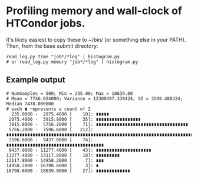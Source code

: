 # Profiling memory and wall-clock of HTCondor jobs.

It's likely easiest to copy these to ~/bin/ (or something else in your PATH). Then, from the base submit directory:

```
read_log.py time "job*/*log" | histogram.py
# or read_log.py memory "job*/*log" | histogram.py
```
## Example output
```
# NumSamples = 500; Min = 235.00; Max = 18639.00
# Mean = 7746.024000; Variance = 12309497.339424; SD = 3508.489324; Median 7478.000000
# each ∎ represents a count of 2
  235.0000 -  2075.4000 [    10]: ∎∎∎∎∎
 2075.4000 -  3915.8000 [    35]: ∎∎∎∎∎∎∎∎∎∎∎∎∎∎∎∎∎
 3915.8000 -  5756.2000 [    71]: ∎∎∎∎∎∎∎∎∎∎∎∎∎∎∎∎∎∎∎∎∎∎∎∎∎∎∎∎∎∎∎∎∎∎∎
 5756.2000 -  7596.6000 [   212]: ∎∎∎∎∎∎∎∎∎∎∎∎∎∎∎∎∎∎∎∎∎∎∎∎∎∎∎∎∎∎∎∎∎∎∎∎∎∎∎∎∎∎∎∎∎∎∎∎∎∎∎∎∎∎∎∎∎∎∎∎∎∎∎∎∎∎∎∎∎∎∎∎∎∎∎∎∎∎∎∎∎∎∎∎∎∎∎∎∎∎∎∎∎∎∎∎∎∎∎∎∎∎∎∎∎∎
 7596.6000 -  9437.0000 [    74]: ∎∎∎∎∎∎∎∎∎∎∎∎∎∎∎∎∎∎∎∎∎∎∎∎∎∎∎∎∎∎∎∎∎∎∎∎∎
 9437.0000 - 11277.4000 [    43]: ∎∎∎∎∎∎∎∎∎∎∎∎∎∎∎∎∎∎∎∎∎
11277.4000 - 13117.8000 [    18]: ∎∎∎∎∎∎∎∎∎
13117.8000 - 14958.2000 [     7]: ∎∎∎
14958.2000 - 16798.6000 [     3]: ∎
16798.6000 - 18639.0000 [    27]: ∎∎∎∎∎∎∎∎∎∎∎∎∎

```
